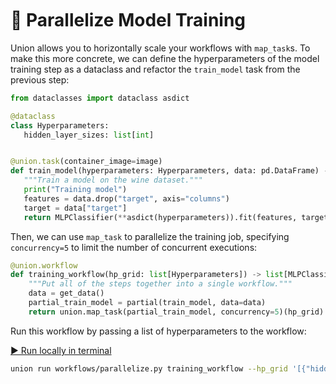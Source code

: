 <br>
<br>
<br>

# 🔀 Parallelize Model Training

Union allows you to horizontally scale your workflows with `map_task`s. To
make this more concrete, we can define the hyperparameters of the model training
step as a dataclass and refactor the `train_model` task from the previous step:

 ```python
from dataclasses import dataclass asdict

@dataclass
class Hyperparameters:
    hidden_layer_sizes: list[int]


@union.task(container_image=image)
def train_model(hyperparameters: Hyperparameters, data: pd.DataFrame) -> MLPClassifier:
    """Train a model on the wine dataset."""
    print("Training model")
    features = data.drop("target", axis="columns")
    target = data["target"]
    return MLPClassifier(**asdict(hyperparameters)).fit(features, target)
```

Then, we can use `map_task` to parallelize the training job, specifying
`concurrency=5` to limit the number of concurrent executions:

```python
@union.workflow
def training_workflow(hp_grid: list[Hyperparameters]) -> list[MLPClassifier]:
    """Put all of the steps together into a single workflow."""
    data = get_data()
    partial_train_model = partial(train_model, data=data)
    return union.map_task(partial_train_model, concurrency=5)(hp_grid)
```

Run this workflow by passing a list of hyperparameters to the workflow:

[▶️ Run locally in terminal](command:union-workspace.runParallelizeWorkflow)

```bash
union run workflows/parallelize.py training_workflow --hp_grid '[{"hidden_layer_sizes": [10]}, {"hidden_layer_sizes": [100]}]'
```
